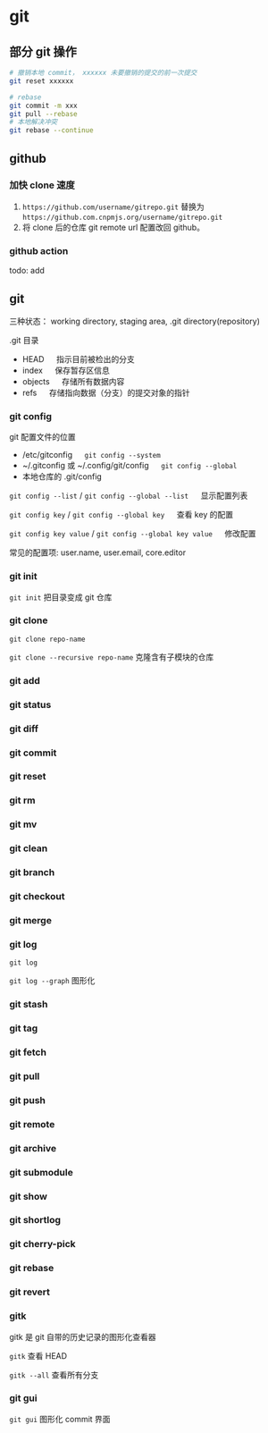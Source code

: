 # git

## 部分 git 操作

```sh
# 撤销本地 commit， xxxxxx 未要撤销的提交的前一次提交
git reset xxxxxx

# rebase
git commit -m xxx
git pull --rebase
# 本地解决冲突
git rebase --continue
```

## github

### 加快 clone 速度

1. `https://github.com/username/gitrepo.git` 替换为 `https://github.com.cnpmjs.org/username/gitrepo.git`
2. 将 clone 后的仓库 git remote url 配置改回 github。

### github action

todo: add

## git

三种状态： working directory,  staging area,  .git directory(repository)

.git 目录

* HEAD  &emsp;  指示目前被检出的分支
* index  &emsp;  保存暂存区信息
* objects  &emsp;  存储所有数据内容
* refs  &emsp;  存储指向数据（分支）的提交对象的指针

### git config
git 配置文件的位置

* /etc/gitconfig  &emsp;  `git config --system`
* ~/.gitconfig 或 ~/.config/git/config  &emsp;  `git config --global`
* 本地仓库的 .git/config

`git config --list` / `git config --global --list`  &emsp;  显示配置列表

`git config key` / `git config --global key`  &emsp;  查看 key 的配置

`git config key value` / `git config --global key value`  &emsp;  修改配置

常见的配置项: user.name, user.email, core.editor

### git init
`git init`  把目录变成 git 仓库

### git clone
`git clone repo-name`

`git clone --recursive repo-name`  克隆含有子模块的仓库

### git add

### git status

### git diff

### git commit

### git reset

### git rm

### git mv

### git clean


### git branch

### git checkout

### git merge

### git log
`git log`

`git log --graph` 图形化

### git stash

### git tag

### git fetch

### git pull

### git push

### git remote

### git archive

### git submodule

### git show

### git shortlog

### git cherry-pick

### git rebase

### git revert

### gitk
gitk 是 git 自带的历史记录的图形化查看器

`gitk`  查看 HEAD

`gitk --all`  查看所有分支

### git gui
`git gui`  图形化 commit 界面
